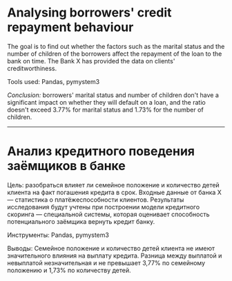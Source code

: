 # Analysing borrowers' credit repayment behaviour 

The goal is to find out whether the factors such as the marital status and the number of children of the borrowers affect the repayment of the loan to the bank on time. The Bank X has provided the data on clients' creditworthiness.

Tools used:
Pandas, pymystem3

*Conclusion:* borrowers' marital status and number of children don't have a significant impact on whether they will default on a loan, and the ratio doesn't exceed 3.77% for marital status and 1.73% for the number of children.

------------------------------------------------------------------------------------------------------------------------------------------------------------------------------
# Анализ кредитного поведения заёмщиков в банке


Цель: 
разобраться влияет ли семейное положение и количество детей клиента на факт погашения кредита в срок. Входные данные от банка Х — статистика о платёжеспособности клиентов.
Результаты исследования будут учтены при построении модели кредитного скоринга — специальной системы, которая оценивает способность потенциального заёмщика вернуть кредит банку. 

Инструменты:
Pandas, pymystem3

Выводы:
Семейное положение и количество детей клиента не имеют значительного влияния на выплату кредита. Разница между выплатой и невыплатой незначительная и не превышает 3,77% по семейному положению и 1,73% по количеству детей.

